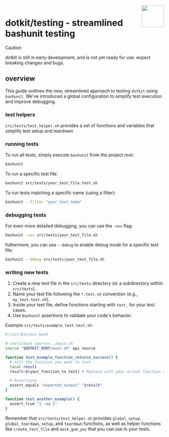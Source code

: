 <img src="https://www.dotkit.app/dk-logo.svg" width="70" align="right">

# dotkit/testing - streamlined bashunit testing

> [!CAUTION]
> dotkit is still in early development, and is not yet ready for use.
> expect breaking changes and bugs.

## overview

This guide outlines the new, streamlined approach to testing `dotkit` using `bashunit`. We've introduced a global configuration to simplify test execution and improve debugging.

### test helpers

`src/tests/test_helper.sh` provides a set of functions and variables that simplify test setup and teardown

### running tests

To run all tests, simply execute `bashunit` from the project root:

```bash
bashunit
```

To run a specific test file:

```bash
bashunit src/tests/your_test_file.test.sh
```

To run tests matching a specific name (using a filter):

```bash
bashunit --filter "your_test_name"
```

### debugging tests

For even more detailed debugging, you can use the `-vvv` flag:

```bash
bashunit -vvv src/tests/your_test_file.sh
```

futhermore, you can use `--debug` to enable debug mode for a specific test file:

```bash
bashunit --debug src/tests/your_test_file.sh
```

### writing new tests

1. Create a new test file in the `src/tests` directory (or a subdirectory within `src/tests`).
2. Name your test file following the `*.test.sh` convention (e.g., `my_test.test.sh`).
3. Inside your test file, define functions starting with `test_` for your test cases.
4. Use `bashunit` assertions to validate your code's behavior.

Example `src/tests/example_test.test.sh`:

```bash
#!/usr/bin/env bash

# shellcheck source=../main.sh
source "$DOTKIT_ROOT/main.sh" api source

function test_example_function_returns_success() {
  # Call the function you want to test
  local result
  result=$(your_function_to_test) # Replace with your actual function call

  # Assertions
  assert_equals "expected_output" "$result"
}

function test_another_example() {
  assert_true "1 -eq 1"
}
```

Remember that `src/tests/test_helper.sh` provides `global_setup`, `global_teardown`, `setup`, and `teardown` functions, as well as helper functions like `create_test_file` and `mock_gum_yes` that you can use in your tests.
